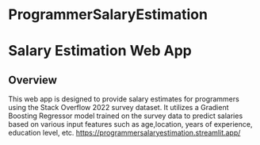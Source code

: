 # ProgrammerSalaryEstimation
# Salary Estimation Web App
## Overview

This web app is designed to provide salary estimates for programmers using the Stack Overflow 2022 survey dataset. It utilizes a Gradient Boosting Regressor model trained on the survey data to predict salaries based on various input features such as age,location, years of experience, education level, etc.
https://programmersalaryestimation.streamlit.app/
